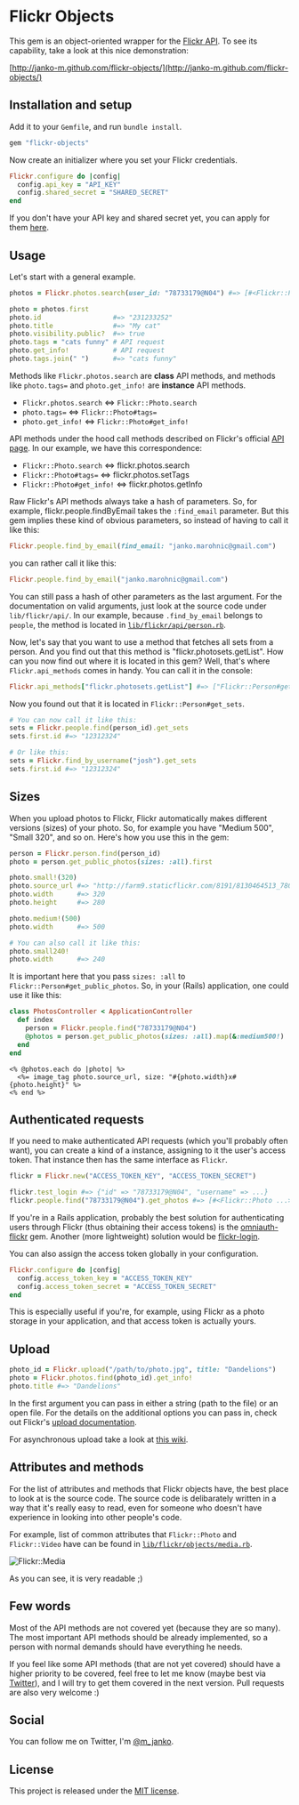 # Flickr Objects

This gem is an object-oriented wrapper for the [Flickr API](http://flickr.com/api).
To see its capability, take a look at this nice demonstration:

[http://janko-m.github.com/flickr-objects/](http://janko-m.github.com/flickr-objects/)

## Installation and setup

Add it to your `Gemfile`, and run `bundle install`.

```ruby
gem "flickr-objects"
```

Now create an initializer where you set your Flickr credentials.

```ruby
Flickr.configure do |config|
  config.api_key = "API_KEY"
  config.shared_secret = "SHARED_SECRET"
end
```

If you don't have your API key and shared secret yet, you can apply for them
[here](http://www.flickr.com/services/apps/create/apply).

## Usage

Let's start with a general example.

```ruby
photos = Flickr.photos.search(user_id: "78733179@N04") #=> [#<Flickr::Photo: ...>, #<Flickr::Photo: ...>, ...]

photo = photos.first
photo.id                  #=> "231233252"
photo.title               #=> "My cat"
photo.visibility.public?  #=> true
photo.tags = "cats funny" # API request
photo.get_info!           # API request
photo.tags.join(" ")      #=> "cats funny"
```

Methods like `Flickr.photos.search` are **class** API methods, and methods like `photo.tags=` and
`photo.get_info!` are **instance** API methods.

- `Flickr.photos.search` <=> `Flickr::Photo.search`
- `photo.tags=`          <=> `Flickr::Photo#tags=`
- `photo.get_info!`      <=> `Flickr::Photo#get_info!`

API methods under the hood call methods described on Flickr's official [API page](http://flickr.com/api).
In our example, we have this correspondence:

- `Flickr::Photo.search`    <=> flickr.photos.search
- `Flickr::Photo#tags=`     <=> flickr.photos.setTags
- `Flickr::Photo#get_info!` <=> flickr.photos.getInfo

Raw Flickr's API methods always take a hash of parameters. So, for example,
flickr.people.findByEmail takes the `:find_email` parameter. But this gem
implies these kind of obvious parameters, so instead of having to call it like this:

```ruby
Flickr.people.find_by_email(find_email: "janko.marohnic@gmail.com")
```

you can rather call it like this:

```ruby
Flickr.people.find_by_email("janko.marohnic@gmail.com")
```

You can still pass a hash of other parameters as the last argument. For the
documentation on valid arguments, just look at the source code under
`lib/flickr/api/`. In our example, because `.find_by_email` belongs to `people`,
the method is located in [`lib/flickr/api/person.rb`](https://github.com/janko-m/flickr-objects/blob/master/lib/flickr/api/person.rb#L5-8).

Now, let's say that you want to use a method that fetches all sets from a
person. And you find out that this method is "flickr.photosets.getList".
How can you now find out where it is located in this gem? Well, that's where
`Flickr.api_methods` comes in handy. You can call it in the console:

```ruby
Flickr.api_methods["flickr.photosets.getList"] #=> ["Flickr::Person#get_sets"]
```

Now you found out that it is located in `Flickr::Person#get_sets`.

```ruby
# You can now call it like this:
sets = Flickr.people.find(person_id).get_sets
sets.first.id #=> "12312324"

# Or like this:
sets = Flickr.find_by_username("josh").get_sets
sets.first.id #=> "12312324"
```

## Sizes

When you upload photos to Flickr, Flickr automatically makes different versions
(sizes) of your photo. So, for example you have "Medium 500", "Small 320", and
so on. Here's how you use this in the gem:

```ruby
person = Flickr.person.find(person_id)
photo = person.get_public_photos(sizes: :all).first

photo.small!(320)
photo.source_url #=> "http://farm9.staticflickr.com/8191/8130464513_780e01decd_n.jpg"
photo.width      #=> 320
photo.height     #=> 280

photo.medium!(500)
photo.width      #=> 500

# You can also call it like this:
photo.small240!
photo.width      #=> 240
```

It is important here that you pass `sizes: :all` to `Flickr::Person#get_public_photos`.
So, in your (Rails) application, one could use it like this:

```ruby
class PhotosController < ApplicationController
  def index
    person = Flickr.people.find("78733179@N04")
    @photos = person.get_public_photos(sizes: :all).map(&:medium500!)
  end
end
```
```erb
<% @photos.each do |photo| %>
  <%= image_tag photo.source_url, size: "#{photo.width}x#{photo.height}" %>
<% end %>
```

## Authenticated requests

If you need to make authenticated API requests (which you'll probably often want), you can create a kind
of a instance, assigning to it the user's access token. That instance then has the same interface as `Flickr`.

```ruby
flickr = Flickr.new("ACCESS_TOKEN_KEY", "ACCESS_TOKEN_SECRET")

flickr.test_login #=> {"id" => "78733179@N04", "username" => ...}
flickr.people.find("78733179@N04").get_photos #=> [#<Flickr::Photo ...>, #<Flickr::Photo, ...>, ...]
```

If you're in a Rails application, probably the best solution for authenticating
users through Flickr (thus obtaining their access tokens) is the
[omniauth-flickr](https://github.com/timbreitkreutz/omniauth-flickr) gem.
Another (more lightweight) solution would be [flickr-login](https://github.com/janko-m/flickr-login).

You can also assign the access token globally in your configuration.

```ruby
Flickr.configure do |config|
  config.access_token_key = "ACCESS_TOKEN_KEY"
  config.access_token_secret = "ACCESS_TOKEN_SECRET"
end
```

This is especially useful if you're, for example, using Flickr as a photo storage in your
application, and that access token is actually yours.


## Upload

```ruby
photo_id = Flickr.upload("/path/to/photo.jpg", title: "Dandelions")
photo = Flickr.photos.find(photo_id).get_info!
photo.title #=> "Dandelions"
```

In the first argument you can pass in either a string (path to the file) or an open file.
For the details on the additional options you can pass in, check out Flickr's [upload
documentation](http://www.flickr.com/services/api/upload.api.html).

For asynchronous upload take a look at [this wiki](https://github.com/janko-m/flickr-objects/wiki/Upload).

## Attributes and methods

For the list of attributes and methods that Flickr objects have, the best place to look at
is the source code. The source code is delibarately written in a way that it's
really easy to read, even for someone who doesn't have experience in looking into other
people's code.

For example, list of common attributes that `Flickr::Photo`
and `Flickr::Video` have can be found in [`lib/flickr/objects/media.rb`]("https://github.com/janko-m/flickr-objects/blob/master/lib/flickr/objects/media.rb").

![Flickr::Media](http://farm9.staticflickr.com/8195/8133340670_38c60aaca7.jpg)

As you can see, it is very readable ;)

## Few words

Most of the API methods are not covered yet (because they are so many).
The most important API methods should be already implemented, so a person
with normal demands should have everything he needs.

If you feel like some API methods (that are not yet covered) should have
a higher priority to be covered, feel free to let me know (maybe best via
[Twitter](https://twitter.com/m_janko)), and I will try to get them covered
in the next version.  Pull requests are also very welcome :)

## Social

You can follow me on Twitter, I'm [@m_janko](https://twitter.com/m_janko).

## License

This project is released under the [MIT license](https://github.com/janko-m/flickr-objects/blob/master/LICENSE).
